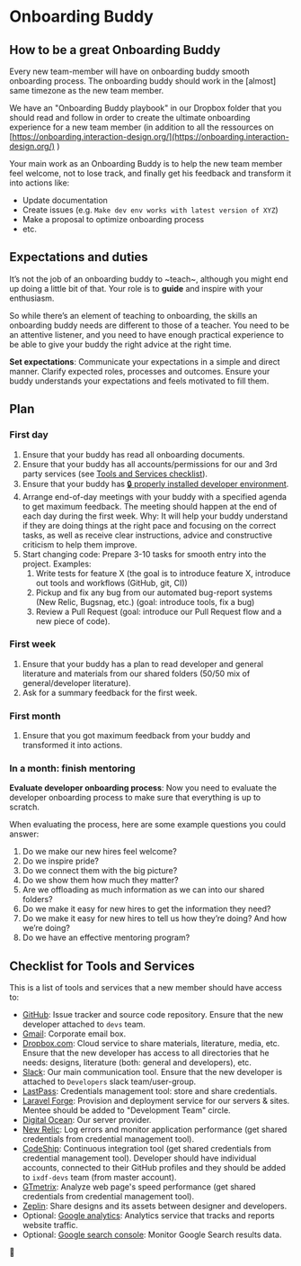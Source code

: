 # Onboarding Buddy

## How to be a great Onboarding Buddy

Every new team-member will have on onboarding buddy smooth onboarding process. The onboarding buddy should work in the [almost] same timezone as the new team member.

We have an "Onboarding Buddy playbook" in our Dropbox folder that you should read and follow in order to create the ultimate onboarding experience for a new team member (in addition to all the ressources on [https://onboarding.interaction-design.org/](https://onboarding.interaction-design.org/) )

Your main work as an Onboarding Buddy is to help the new team member feel welcome, not to lose track, and finally get his feedback and transform it into actions like:

-   Update documentation
-   Create issues (e.g. `Make dev env works with latest version of XYZ`)
-   Make a proposal to optimize onboarding process
-   etc.

## Expectations and duties

It’s not the job of an onboarding buddy to ~teach~, although you might end up doing a little bit of that. Your role is to **guide** and inspire with your enthusiasm.

So while there’s an element of teaching to onboarding, the skills an onboarding buddy needs are different to those of a teacher.
You need to be an attentive listener, and you need to have enough practical experience to be able to give your buddy the right advice at the right time.

**Set expectations**: Communicate your expectations in a simple and direct manner.
Clarify expected roles, processes and outcomes.
Ensure your buddy understands your expectations and feels motivated to fill them.

## Plan

### First day

1.  Ensure that your buddy has read all onboarding documents.
1.  Ensure that your buddy has all accounts/permissions for our and 3rd party services (see [Tools and Services checklist](#checklist-for-tools-and-services)).
1.  Ensure that your buddy has [🔒 properly installed developer environment](https://github.com/InteractionDesignFoundation/IxDF-web/blob/develop/docs/environment/first-run/README.md).
1.  Arrange end-of-day meetings with your buddy with a specified agenda to get maximum feedback. The meeting should happen at the end of each day during the first week.
    Why: It will help your buddy understand if they are doing things at the right pace and focusing on the correct tasks, as well as receive clear instructions, advice and constructive criticism to help them improve.
1.  Start changing code: Prepare 3-10 tasks for smooth entry into the project. Examples:
    1. Write tests for feature X (the goal is to introduce feature X, introduce out tools and workflows (GitHub, git, CI))
    1. Pickup and fix any bug from our automated bug-report systems (New Relic, Bugsnag, etc.) (goal: introduce tools, fix a bug)
    1. Review a Pull Request (goal: introduce our Pull Request flow and a new piece of code).

### First week

1.  Ensure that your buddy has a plan to read developer and general literature and materials from our shared folders (50/50 mix of general/developer literature).
1.  Ask for a summary feedback for the first week.

### First month

1.  Ensure that you got maximum feedback from your buddy and transformed it into actions.

### In a month: finish mentoring

**Evaluate developer onboarding process**: Now you need to evaluate the developer onboarding process to make sure that everything is up to scratch.

When evaluating the process, here are some example questions you could answer:

1.  Do we make our new hires feel welcome?
1.  Do we inspire pride?
1.  Do we connect them with the big picture?
1.  Do we show them how much they matter?
1.  Are we offloading as much information as we can into our shared folders?
1.  Do we make it easy for new hires to get the information they need?
1.  Do we make it easy for new hires to tell us how they’re doing? And how we’re doing?
1.  Do we have an effective mentoring program?

## Checklist for Tools and Services

This is a list of tools and services that a new member should have access to:

-   [GitHub](https://github.com): Issue tracker and source code repository. Ensure that the new developer attached to `devs` team.
-   [Gmail](https://gmail.com): Corporate email box.
-   [Dropbox.com](https://sync.com): Cloud service to share materials, literature, media, etc. Ensure that the new developer has access to all directories that he needs: designs, literature (both: general and developers), etc.
-   [Slack](https://interaction-design.slack.com): Our main communication tool. Ensure that the new developer is attached to `Developers` slack team/user-group.
-   [LastPass](https://www.lastpass.com/): Credentials management tool: store and share credentials.
-   [Laravel Forge](https://forge.laravel.com): Provision and deployment service for our servers & sites. Mentee should be added to "Development Team" circle.
-   [Digital Ocean](https://www.digitalocean.com): Our server provider.
-   [New Relic](https://newrelic.com/): Log errors and monitor application performance (get shared credentials from credential management tool).
-   [CodeShip](https://codeship.com/): Continuous integration tool (get shared credentials from credential management tool). Developer should have individual accounts, connected to their GitHub profiles and they should be added to `ixdf-devs` team (from master account).
-   [GTmetrix](https://gtmetrix.com/): Analyze web page's speed performance (get shared credentials from credential management tool).
-   [Zeplin](https://zeplin.io/): Share designs and its assets between designer and developers.
-   Optional: [Google analytics](https://analytics.google.com): Analytics service that tracks and reports website traffic.
-   Optional: [Google search console](https://www.google.com/webmasters/tools): Monitor Google Search results data.

🦄
